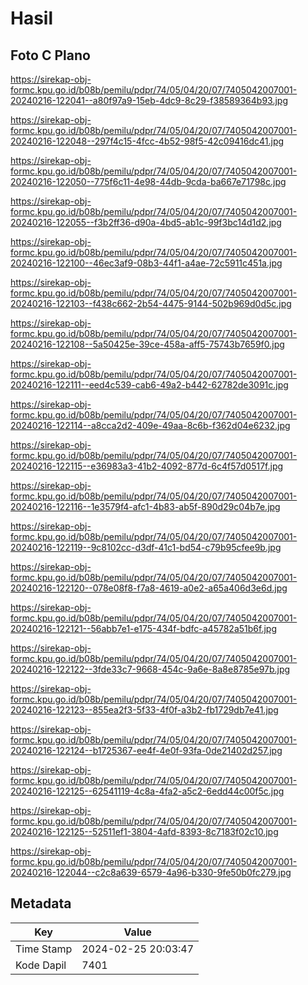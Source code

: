 # Hasil

## Foto C Plano

https://sirekap-obj-formc.kpu.go.id/b08b/pemilu/pdpr/74/05/04/20/07/7405042007001-20240216-122041--a80f97a9-15eb-4dc9-8c29-f38589364b93.jpg

https://sirekap-obj-formc.kpu.go.id/b08b/pemilu/pdpr/74/05/04/20/07/7405042007001-20240216-122048--297f4c15-4fcc-4b52-98f5-42c09416dc41.jpg

https://sirekap-obj-formc.kpu.go.id/b08b/pemilu/pdpr/74/05/04/20/07/7405042007001-20240216-122050--775f6c11-4e98-44db-9cda-ba667e71798c.jpg

https://sirekap-obj-formc.kpu.go.id/b08b/pemilu/pdpr/74/05/04/20/07/7405042007001-20240216-122055--f3b2ff36-d90a-4bd5-ab1c-99f3bc14d1d2.jpg

https://sirekap-obj-formc.kpu.go.id/b08b/pemilu/pdpr/74/05/04/20/07/7405042007001-20240216-122100--46ec3af9-08b3-44f1-a4ae-72c5911c451a.jpg

https://sirekap-obj-formc.kpu.go.id/b08b/pemilu/pdpr/74/05/04/20/07/7405042007001-20240216-122103--f438c662-2b54-4475-9144-502b969d0d5c.jpg

https://sirekap-obj-formc.kpu.go.id/b08b/pemilu/pdpr/74/05/04/20/07/7405042007001-20240216-122108--5a50425e-39ce-458a-aff5-75743b7659f0.jpg

https://sirekap-obj-formc.kpu.go.id/b08b/pemilu/pdpr/74/05/04/20/07/7405042007001-20240216-122111--eed4c539-cab6-49a2-b442-62782de3091c.jpg

https://sirekap-obj-formc.kpu.go.id/b08b/pemilu/pdpr/74/05/04/20/07/7405042007001-20240216-122114--a8cca2d2-409e-49aa-8c6b-f362d04e6232.jpg

https://sirekap-obj-formc.kpu.go.id/b08b/pemilu/pdpr/74/05/04/20/07/7405042007001-20240216-122115--e36983a3-41b2-4092-877d-6c4f57d0517f.jpg

https://sirekap-obj-formc.kpu.go.id/b08b/pemilu/pdpr/74/05/04/20/07/7405042007001-20240216-122116--1e3579f4-afc1-4b83-ab5f-890d29c04b7e.jpg

https://sirekap-obj-formc.kpu.go.id/b08b/pemilu/pdpr/74/05/04/20/07/7405042007001-20240216-122119--9c8102cc-d3df-41c1-bd54-c79b95cfee9b.jpg

https://sirekap-obj-formc.kpu.go.id/b08b/pemilu/pdpr/74/05/04/20/07/7405042007001-20240216-122120--078e08f8-f7a8-4619-a0e2-a65a406d3e6d.jpg

https://sirekap-obj-formc.kpu.go.id/b08b/pemilu/pdpr/74/05/04/20/07/7405042007001-20240216-122121--56abb7e1-e175-434f-bdfc-a45782a51b6f.jpg

https://sirekap-obj-formc.kpu.go.id/b08b/pemilu/pdpr/74/05/04/20/07/7405042007001-20240216-122122--3fde33c7-9668-454c-9a6e-8a8e8785e97b.jpg

https://sirekap-obj-formc.kpu.go.id/b08b/pemilu/pdpr/74/05/04/20/07/7405042007001-20240216-122123--855ea2f3-5f33-4f0f-a3b2-fb1729db7e41.jpg

https://sirekap-obj-formc.kpu.go.id/b08b/pemilu/pdpr/74/05/04/20/07/7405042007001-20240216-122124--b1725367-ee4f-4e0f-93fa-0de21402d257.jpg

https://sirekap-obj-formc.kpu.go.id/b08b/pemilu/pdpr/74/05/04/20/07/7405042007001-20240216-122125--62541119-4c8a-4fa2-a5c2-6edd44c00f5c.jpg

https://sirekap-obj-formc.kpu.go.id/b08b/pemilu/pdpr/74/05/04/20/07/7405042007001-20240216-122125--52511ef1-3804-4afd-8393-8c7183f02c10.jpg

https://sirekap-obj-formc.kpu.go.id/b08b/pemilu/pdpr/74/05/04/20/07/7405042007001-20240216-122044--c2c8a639-6579-4a96-b330-9fe50b0fc279.jpg


## Metadata

| Key        | Value               |
| ---------- | ------------------- |
| Time Stamp | 2024-02-25 20:03:47 |
| Kode Dapil | 7401                |



